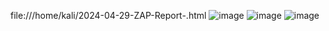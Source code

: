 file:///home/kali/2024-04-29-ZAP-Report-.html
![image](https://github.com/VladosNasos/QA_Silenium/assets/126729032/9c4878c5-cdb4-4961-bbe7-1e2e5c73bf4e)
![image](https://github.com/VladosNasos/QA_Silenium/assets/126729032/b7007e10-a04b-491c-978f-8a66d5ed6f78)
![image](https://github.com/VladosNasos/QA_Silenium/assets/126729032/a360d5d3-1eea-4d12-8487-af068fefb1c3)
